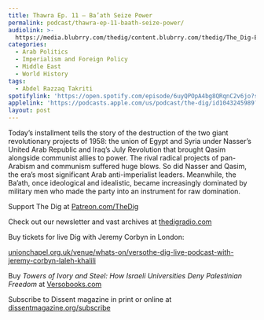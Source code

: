 ```yaml
---
title: Thawra Ep. 11 – Ba’ath Seize Power
permalink: podcast/thawra-ep-11-baath-seize-power/
audiolink: >-
  https://media.blubrry.com/thedig/content.blubrry.com/thedig/The_Dig-EP_446-Takriti.mp3
categories:
  - Arab Politics
  - Imperialism and Foreign Policy
  - Middle East
  - World History
tags:
  - Abdel Razzaq Takriti
spotifylink: 'https://open.spotify.com/episode/6uyQPOpA4bg8QRqnC2v6jo?si=05d474aa00b84095'
applelink: 'https://podcasts.apple.com/us/podcast/the-dig/id1043245989?i=1000656557399'
layout: post
---
```


Today’s installment tells the story of the destruction of the two giant revolutionary projects of 1958: the union of Egypt and Syria under Nasser’s United Arab Republic and Iraq’s July Revolution that brought Qasim alongside communist allies to power. The rival radical projects of pan-Arabism and communism suffered huge blows. So did Nasser and Qasim, the era’s most significant Arab anti-imperialist leaders. Meanwhile, the Ba’ath, once ideological and idealistic, became increasingly dominated by military men who made the party into an instrument for raw domination.

Support The Dig at [Patreon.com/TheDig](http://patreon.com/TheDig)

Check out our newsletter and vast archives at [thedigradio.com](http://thedigradio.com)

Buy tickets for live Dig with Jeremy Corbyn in London:

[unionchapel.org.uk/venue/whats-on/versothe-dig-live-podcast-with-jeremy-corbyn-laleh-khalili](http://unionchapel.org.uk/venue/whats-on/versothe-dig-live-podcast-with-jeremy-corbyn-laleh-khalili)

Buy *Towers of Ivory and Steel: How Israeli Universities Deny Palestinian Freedom* at [Versobooks.com](http://versobooks.com)

Subscribe to Dissent magazine in print or online at [dissentmagazine.org/subscribe](http://dissentmagazine.org/subscribe)
